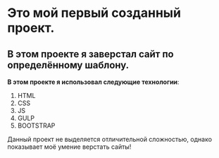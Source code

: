 # Это мой первый созданный проект.
## В этом проекте я заверстал сайт по определённому шаблону.

**В этом проекте я использовал следующие технологии**:
1. HTML
2. CSS
3. JS
4. GULP
5. BOOTSTRAP

Данный проект не выделяется отличительной сложностью, однако показывает моё умение верстать сайты!